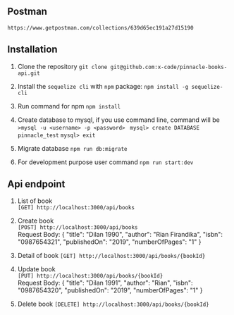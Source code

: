 
## Postman
```https://www.getpostman.com/collections/639d65ec191a27d15190```

## Installation
 1. Clone the repository ```git clone git@github.com:x-code/pinnacle-books-api.git```
 2. Install the ```sequelize cli``` with `npm` package: ```npm install -g sequelize-cli```

 3. Run command for npm ```npm install```
 4. Create database to mysql, if you use command line, command will be
    ```>mysql -u <username> -p <password> ```
    ```mysql> create DATABASE pinnacle_test```
    ```mysql> exit```
 5. Migrate database  ```npm run db:migrate```
 6. For development purpose user command ```npm run start:dev```

 ## Api endpoint

 1. List of book
 <br /> ```[GET] http://localhost:3000/api/books```

 2. Create book 
<br /> ```[POST] http://localhost:3000/api/books``` 
 <br /> Request Body:
        {
                "title": "Dilan 1990",
                "author": "Rian Firandika",
                "isbn": "0987654321",
                "publishedOn": "2019",
                "numberOfPages": "1"
        }
3. Detail of book ```[GET] http://localhost:3000/api/books/{bookId}```

4. Update book 
<br /> ```[PUT] http://localhost:3000/api/books/{bookId}``` 
<br /> Request Body:
        {
                "title": "Dilan 1991",
                "author": "Rian",
                "isbn": "0987654320",
                "publishedOn": "2019",
                "numberOfPages": "1"
        }

5. Delete book ```[DELETE] http://localhost:3000/api/books/{bookId}```

